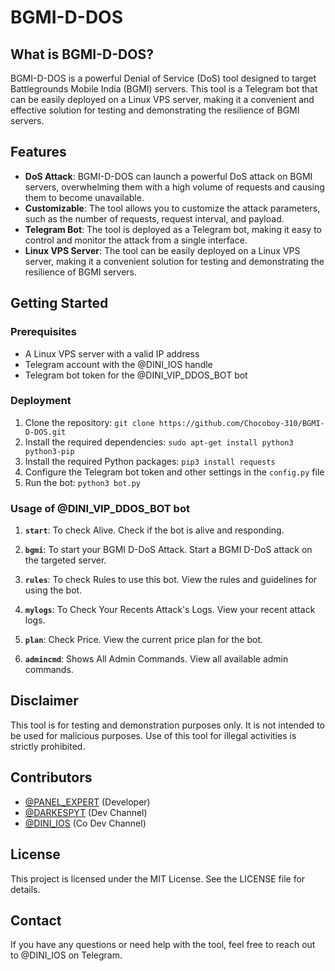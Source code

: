 **BGMI-D-DOS**
================

**What is BGMI-D-DOS?**
------------------------

BGMI-D-DOS is a powerful Denial of Service (DoS) tool designed to target Battlegrounds Mobile India (BGMI) servers. This tool is a Telegram bot that can be easily deployed on a Linux VPS server, making it a convenient and effective solution for testing and demonstrating the resilience of BGMI servers.

**Features**
------------

* **DoS Attack**: BGMI-D-DOS can launch a powerful DoS attack on BGMI servers, overwhelming them with a high volume of requests and causing them to become unavailable.
* **Customizable**: The tool allows you to customize the attack parameters, such as the number of requests, request interval, and payload.
* **Telegram Bot**: The tool is deployed as a Telegram bot, making it easy to control and monitor the attack from a single interface.
* **Linux VPS Server**: The tool can be easily deployed on a Linux VPS server, making it a convenient solution for testing and demonstrating the resilience of BGMI servers.

**Getting Started**
-------------------

### Prerequisites

* A Linux VPS server with a valid IP address
* Telegram account with the @DINI_IOS handle
* Telegram bot token for the @DINI_VIP_DDOS_BOT bot

### Deployment

1. Clone the repository: `git clone https://github.com/Chocoboy-310/BGMI-D-DOS.git`
2. Install the required dependencies: `sudo apt-get install python3 python3-pip`
3. Install the required Python packages: `pip3 install requests`
4. Configure the Telegram bot token and other settings in the `config.py` file
5. Run the bot: `python3 bot.py`

### Usage of @DINI_VIP_DDOS_BOT bot

1. **`start`**: To check Alive. Check if the bot is alive and responding.

2. **`bgmi`**: To start your BGMI D-DoS Attack. Start a BGMI D-DoS attack on the targeted server.

3. **`rules`**: To check Rules to use this bot. View the rules and guidelines for using the bot.

4. **`mylogs`**: To Check Your Recents Attack's Logs. View your recent attack logs.

5. **`plan`**: Check Price. View the current price plan for the bot.

6. **`admincmd`**: Shows All Admin Commands. View all available admin commands.

**Disclaimer**
-------------

This tool is for testing and demonstration purposes only. It is not intended to be used for malicious purposes. Use of this tool for illegal activities is strictly prohibited.

**Contributors**
-------------

* [@PANEL_EXPERT]('https://telegram.me/PANEL_EXPERT') (Developer)
* [@DARKESPYT]('https://telegram.me/DARKESPYT') (Dev Channel)
* [@DINI_IOS]('https://telegram.me/DINI_IOS') (Co Dev Channel)

**License**
---------

This project is licensed under the MIT License. See the LICENSE file for details.

**Contact**
---------

If you have any questions or need help with the tool, feel free to reach out to @DINI_IOS on Telegram.
